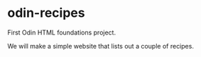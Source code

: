 # odin-recipes

First Odin HTML foundations project.

We will make a simple website that lists out a couple of recipes.
